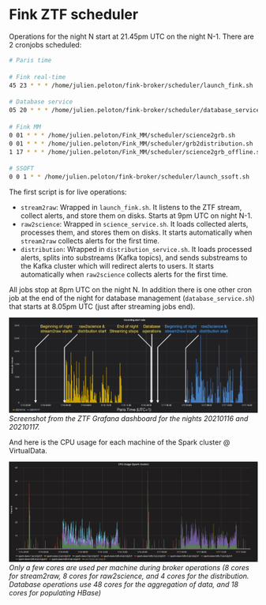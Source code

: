 # Fink ZTF scheduler

Operations for the night N start at 21.45pm UTC on the night N-1. There are 2 cronjobs scheduled:

```bash
# Paris time

# Fink real-time
45 23 * * * /home/julien.peloton/fink-broker/scheduler/launch_fink.sh

# Database service
05 20 * * * /home/julien.peloton/fink-broker/scheduler/database_service.sh

# Fink MM
0 01 * * * /home/julien.peloton/Fink_MM/scheduler/science2grb.sh
0 01 * * * /home/julien.peloton/Fink_MM/scheduler/grb2distribution.sh
1 17 * * * /home/julien.peloton/Fink_MM/scheduler/science2grb_offline.sh

# SSOFT
0 0 1 * * /home/julien.peloton/fink-broker/scheduler/launch_ssoft.sh
```

The first script is for live operations:

- `stream2raw`: Wrapped in `launch_fink.sh`. It listens to the ZTF stream, collect alerts, and store them on disks. Starts at 9pm UTC on night N-1.
- `raw2science`: Wrapped in `science_service.sh`. It loads collected alerts, processes them, and stores them on disks. It starts automatically when `stream2raw` collects alerts for the first time.
- `distribution`: Wrapped in `distribution_service.sh`. It loads processed alerts, splits into substreams (Kafka topics), and sends substreams to the Kafka cluster which will redirect alerts to users. It starts automatically when `raw2science` collects alerts for the first time.

All jobs stop at 8pm UTC on the night N. In addition there is one other cron job at the end of the night for database management (`database_service.sh`) that starts at 8.05pm UTC (just after streaming jobs end).

![image](schedule_example.png)
_Screenshot from the ZTF Grafana dashboard for the nights 20210116 and 20210117._


And here is the CPU usage for each machine of the Spark cluster @ VirtualData.

![image](cpu_example.png)
_Only a few cores are used per machine during broker operations (8 cores for stream2raw, 8 cores for raw2science, and 4 cores for the distribution. Database operations use 48 cores for the aggregation of data, and 18 cores for populating HBase)_
